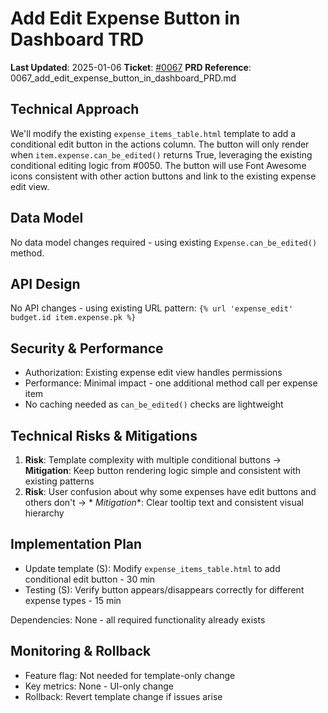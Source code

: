 # Add Edit Expense Button in Dashboard TRD

**Last Updated**: 2025-01-06
**Ticket**: [#0067](https://github.com/MarcinOrlowski/python-pyggy-expense-tracker/issues/67)
**PRD Reference**: 0067_add_edit_expense_button_in_dashboard_PRD.md

## Technical Approach

We'll modify the existing `expense_items_table.html` template to add a conditional edit button in
the actions column. The button will only render when `item.expense.can_be_edited()` returns True,
leveraging the existing conditional editing logic from #0050. The button will use Font Awesome icons
consistent with other action buttons and link to the existing expense edit view.

## Data Model

No data model changes required - using existing `Expense.can_be_edited()` method.

## API Design

No API changes - using existing URL pattern: `{% url 'expense_edit' budget.id item.expense.pk %}`

## Security & Performance

- Authorization: Existing expense edit view handles permissions
- Performance: Minimal impact - one additional method call per expense item
- No caching needed as `can_be_edited()` checks are lightweight

## Technical Risks & Mitigations

1. **Risk**: Template complexity with multiple conditional buttons → **Mitigation**: Keep button
   rendering logic simple and consistent with existing patterns
1. **Risk**: User confusion about why some expenses have edit buttons and others don't → *
   *Mitigation**: Clear tooltip text and consistent visual hierarchy

## Implementation Plan

- Update template (S): Modify `expense_items_table.html` to add conditional edit button - 30 min
- Testing (S): Verify button appears/disappears correctly for different expense types - 15 min

Dependencies: None - all required functionality already exists

## Monitoring & Rollback

- Feature flag: Not needed for template-only change
- Key metrics: None - UI-only change
- Rollback: Revert template change if issues arise
